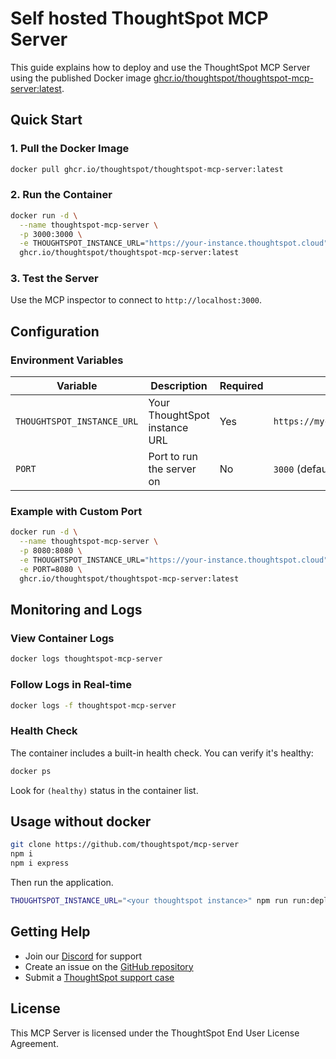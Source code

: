 # Self hosted ThoughtSpot MCP Server

This guide explains how to deploy and use the ThoughtSpot MCP Server using the published Docker image [ghcr.io/thoughtspot/thoughtspot-mcp-server:latest](https://github.com/thoughtspot/mcp-server/pkgs/container/thoughtspot-mcp-server).

## Quick Start

### 1. Pull the Docker Image

```bash
docker pull ghcr.io/thoughtspot/thoughtspot-mcp-server:latest
```

### 2. Run the Container

```bash
docker run -d \
  --name thoughtspot-mcp-server \
  -p 3000:3000 \
  -e THOUGHTSPOT_INSTANCE_URL="https://your-instance.thoughtspot.cloud" \
  ghcr.io/thoughtspot/thoughtspot-mcp-server:latest
```

### 3. Test the Server

Use the MCP inspector to connect to `http://localhost:3000`.

## Configuration

### Environment Variables

| Variable | Description | Required | Example |
|----------|-------------|----------|---------|
| `THOUGHTSPOT_INSTANCE_URL` | Your ThoughtSpot instance URL | Yes | `https://mycompany.thoughtspot.cloud` |
| `PORT` | Port to run the server on | No | `3000` (default) |

### Example with Custom Port

```bash
docker run -d \
  --name thoughtspot-mcp-server \
  -p 8080:8080 \
  -e THOUGHTSPOT_INSTANCE_URL="https://your-instance.thoughtspot.cloud" \
  -e PORT=8080 \
  ghcr.io/thoughtspot/thoughtspot-mcp-server:latest
```

## Monitoring and Logs

### View Container Logs

```bash
docker logs thoughtspot-mcp-server
```

### Follow Logs in Real-time

```bash
docker logs -f thoughtspot-mcp-server
```

### Health Check

The container includes a built-in health check. You can verify it's healthy:

```bash
docker ps
```

Look for `(healthy)` status in the container list.


## Usage without docker

```bash
git clone https://github.com/thoughtspot/mcp-server
npm i
npm i express
```
Then run the application.

```bash
THOUGHTSPOT_INSTANCE_URL="<your thoughtspot instance>" npm run run:deploy
```

## Getting Help

- Join our [Discord](https://developers.thoughtspot.com/join-discord) for support
- Create an issue on the [GitHub repository](https://github.com/thoughtspot/mcp-server)
- Submit a [ThoughtSpot support case](https://community.thoughtspot.com/s/article/How-to-submit-a-ThoughtSpot-Support-Case)

## License

This MCP Server is licensed under the ThoughtSpot End User License Agreement.